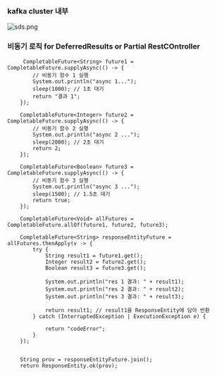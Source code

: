 ### kafka cluster 내부

![sds.png](..%2F..%2Fsds.png)

### 비동기 로직 for DeferredResults or Partial RestCOntroller

         CompletableFuture<String> future1 = CompletableFuture.supplyAsync(() -> {
            // 비동기 함수 1 실행
            System.out.println("async 1...");
            sleep(1000); // 1초 대기
            return "결과 1";
        });

        CompletableFuture<Integer> future2 = CompletableFuture.supplyAsync(() -> {
            // 비동기 함수 2 실행
            System.out.println("async 2 ...");
            sleep(2000); // 2초 대기
            return 2;
        });

        CompletableFuture<Boolean> future3 = CompletableFuture.supplyAsync(() -> {
            // 비동기 함수 3 실행
            System.out.println("async 3 ...");
            sleep(1500); // 1.5초 대기
            return true;
        });

        CompletableFuture<Void> allFutures = CompletableFuture.allOf(future1, future2, future3);

        CompletableFuture<String> responseEntityFuture = allFutures.thenApply(v -> {
            try {
                String result1 = future1.get();
                Integer result2 = future2.get();
                Boolean result3 = future3.get();

                System.out.println("res 1 결과: " + result1);
                System.out.println("res 2 결과: " + result2);
                System.out.println("res 3 결과: " + result3);

                return result1; // result1을 ResponseEntity에 담아 반환
            } catch (InterruptedException | ExecutionException e) {

                return "codeError";
            }
        });


        String prov = responseEntityFuture.join();
        return ResponseEntity.ok(prov);